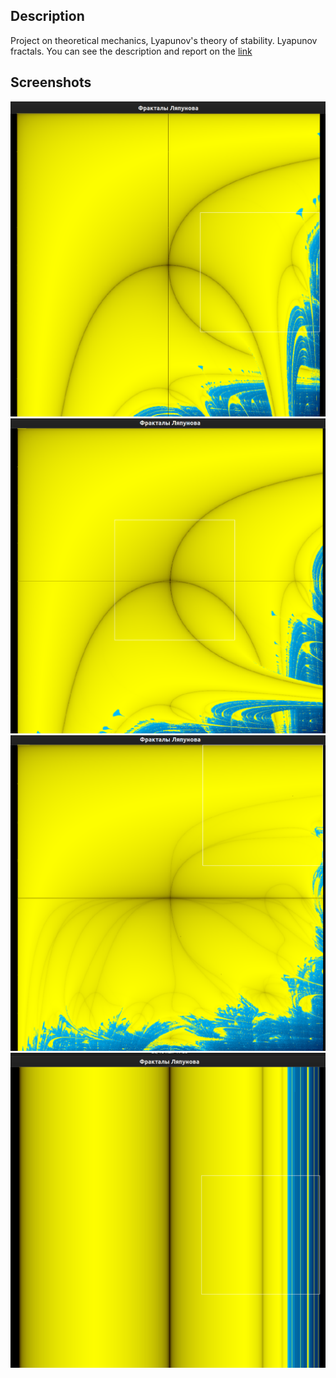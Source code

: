 ## Description

Project on theoretical mechanics, Lyapunov's theory of stability.
Lyapunov fractals. You can see the description and report on the [link](https://github.com/TheRedHotHabanero/AAL/blob/main/tex/main.pdf)

## Screenshots

![Screenshot for AB sequence](/tex/pics/pic1.png)
![Screenshot for BBBBBBAAAAAA sequence](/tex/pics/pic2.png)
![Screenshot for BABBBAABB sequence](/tex/pics/pic3.png)
![Screenshot for AAAA sequence](/tex/pics/pic4.png)
